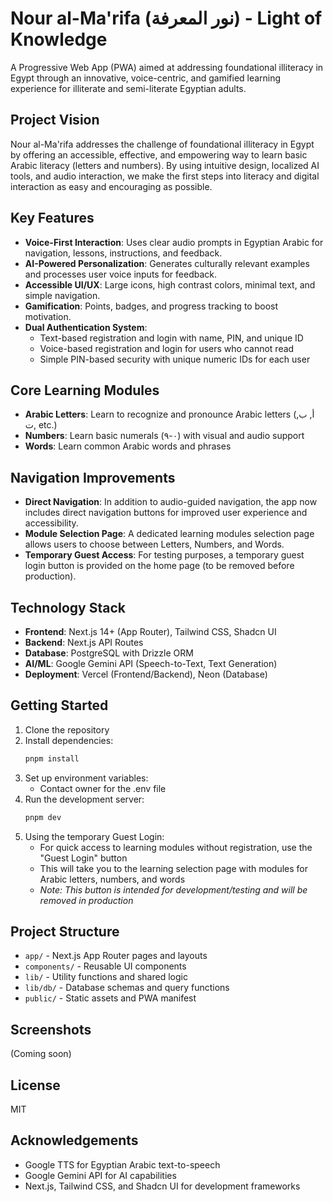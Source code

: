# Nour al-Ma'rifa (نور المعرفة) - Light of Knowledge

A Progressive Web App (PWA) aimed at addressing foundational illiteracy in Egypt through an innovative, voice-centric, and gamified learning experience for illiterate and semi-literate Egyptian adults.

## Project Vision

Nour al-Ma'rifa addresses the challenge of foundational illiteracy in Egypt by offering an accessible, effective, and empowering way to learn basic Arabic literacy (letters and numbers). By using intuitive design, localized AI tools, and audio interaction, we make the first steps into literacy and digital interaction as easy and encouraging as possible.

## Key Features

- **Voice-First Interaction**: Uses clear audio prompts in Egyptian Arabic for navigation, lessons, instructions, and feedback.
- **AI-Powered Personalization**: Generates culturally relevant examples and processes user voice inputs for feedback.
- **Accessible UI/UX**: Large icons, high contrast colors, minimal text, and simple navigation.
- **Gamification**: Points, badges, and progress tracking to boost motivation.
- **Dual Authentication System**:
  - Text-based registration and login with name, PIN, and unique ID
  - Voice-based registration and login for users who cannot read
  - Simple PIN-based security with unique numeric IDs for each user

## Core Learning Modules

- **Arabic Letters**: Learn to recognize and pronounce Arabic letters (أ, ب, ت, etc.)
- **Numbers**: Learn basic numerals (٠-٩) with visual and audio support
- **Words**: Learn common Arabic words and phrases

## Navigation Improvements

- **Direct Navigation**: In addition to audio-guided navigation, the app now includes direct navigation buttons for improved user experience and accessibility.
- **Module Selection Page**: A dedicated learning modules selection page allows users to choose between Letters, Numbers, and Words.
- **Temporary Guest Access**: For testing purposes, a temporary guest login button is provided on the home page (to be removed before production).

## Technology Stack

- **Frontend**: Next.js 14+ (App Router), Tailwind CSS, Shadcn UI
- **Backend**: Next.js API Routes
- **Database**: PostgreSQL with Drizzle ORM
- **AI/ML**: Google Gemini API (Speech-to-Text, Text Generation)
- **Deployment**: Vercel (Frontend/Backend), Neon (Database)

## Getting Started

1. Clone the repository
2. Install dependencies:
   ```bash
   pnpm install
   ```
3. Set up environment variables:
   - Contact owner for the .env file
4. Run the development server:
   ```bash
   pnpm dev
   ```
5. Using the temporary Guest Login:
   - For quick access to learning modules without registration, use the "Guest Login" button
   - This will take you to the learning selection page with modules for Arabic letters, numbers, and words
   - *Note: This button is intended for development/testing and will be removed in production*

## Project Structure

- `app/` - Next.js App Router pages and layouts
- `components/` - Reusable UI components
- `lib/` - Utility functions and shared logic
- `lib/db/` - Database schemas and query functions
- `public/` - Static assets and PWA manifest

## Screenshots

(Coming soon)

## License

MIT

## Acknowledgements

- Google TTS for Egyptian Arabic text-to-speech
- Google Gemini API for AI capabilities
- Next.js, Tailwind CSS, and Shadcn UI for development frameworks

